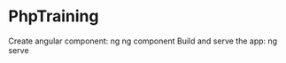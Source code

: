 # PhpTraining

Create angular component: ng ng component <my-component>
Build and serve the app: ng serve
